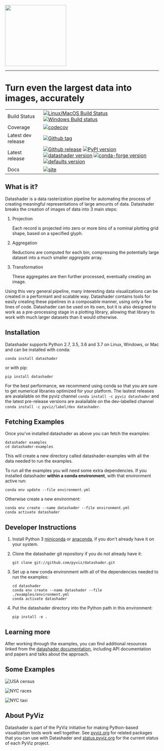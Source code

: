 <img src="https://github.com/pyviz/datashader/raw/master/doc/_static/logo_stacked.png" data-canonical-src="https://github.com/pyviz/datashader/raw/master/doc/_static/logo_stacked.png" width="200"/><br>

-----------------

# Turn even the largest data into images, accurately

|    |    |
| --- | --- |
| Build Status | [![Linux/MacOS Build Status](https://travis-ci.org/pyviz/datashader.svg?branch=master)](https://travis-ci.org/pyviz/datashader) [![Windows Build status](https://img.shields.io/appveyor/ci/pyviz/datashader/master.svg?logo=appveyor)](https://ci.appveyor.com/project/pyviz/datashader/branch/master) |
| Coverage | [![codecov](https://codecov.io/gh/pyviz/datashader/branch/master/graph/badge.svg)](https://codecov.io/gh/pyviz/datashader) |
| Latest dev release | [![Github tag](https://img.shields.io/github/tag/pyviz/datashader.svg?label=tag&colorB=11ccbb)](https://github.com/pyviz/datashader/tags) |
| Latest release | [![Github release](https://img.shields.io/github/release/pyviz/datashader.svg?label=tag&colorB=11ccbb)](https://github.com/pyviz/datashader/releases) [![PyPI version](https://img.shields.io/pypi/v/datashader.svg?colorB=cc77dd)](https://pypi.python.org/pypi/datashader) [![datashader version](https://img.shields.io/conda/v/pyviz/datashader.svg?colorB=4488ff&style=flat)](https://anaconda.org/pyviz/datashader) [![conda-forge version](https://img.shields.io/conda/v/conda-forge/datashader.svg?label=conda%7Cconda-forge&colorB=4488ff)](https://anaconda.org/conda-forge/datashader) [![defaults version](https://img.shields.io/conda/v/anaconda/datashader.svg?label=conda%7Cdefaults&style=flat&colorB=4488ff)](https://anaconda.org/anaconda/datashader) |
| Docs | [![site](https://img.shields.io/website-up-down-green-red/http/datashader.org.svg)](http://datashader.org) |


## What is it?

Datashader is a data rasterization pipeline for automating the process of
creating meaningful representations of large amounts of data. Datashader
breaks the creation of images of data into 3 main steps:

1. Projection

   Each record is projected into zero or more bins of a nominal plotting grid
   shape, based on a specified glyph.

2. Aggregation

   Reductions are computed for each bin, compressing the potentially large
   dataset into a much smaller *aggregate* array.

3. Transformation

   These aggregates are then further processed, eventually creating an image.

Using this very general pipeline, many interesting data visualizations can be
created in a performant and scalable way. Datashader contains tools for easily
creating these pipelines in a composable manner, using only a few lines of code.
Datashader can be used on its own, but it is also designed to work as
a pre-processing stage in a plotting library, allowing that library
to work with much larger datasets than it would otherwise.

## Installation

Datashader supports Python 2.7, 3.5, 3.6 and 3.7 on Linux, Windows, or
Mac and can be installed with conda:

    conda install datashader

or with pip:

    pip install datashader

For the best performance, we recommend using conda so that you are sure
to get numerical libraries optimized for your platform. The lastest
releases are avalailable on the pyviz channel `conda install -c pyviz
datashader` and the latest pre-release versions are avalailable on the
dev-labelled channel `conda install -c pyviz/label/dev datashader`.

## Fetching Examples

Once you've installed datashader as above you can fetch the examples:

    datashader examples
    cd datashader-examples

This will create a new directory called
<span class="title-ref">datashader-examples</span> with all the data
needed to run the examples.

To run all the examples you will need some extra dependencies. If you
installed datashader **within a conda environment**, with that
environment active run:

    conda env update --file environment.yml

Otherwise create a new environment:

    conda env create --name datashader --file environment.yml
    conda activate datashader

## Developer Instructions

1.  Install Python 3
    [miniconda](https://docs.conda.io/en/latest/miniconda.html) or
    [anaconda](https://www.anaconda.com/distribution/), if you don't
    already have it on your system.

2.  Clone the datashader git repository if you do not already have it:

        git clone git://github.com/pyviz/datashader.git

3.  Set up a new conda environment with all of the dependencies needed
    to run the examples:

        cd datashader
        conda env create --name datashader --file ./examples/environment.yml
        conda activate datashader

4.  Put the datashader directory into the Python path in this
    environment:

        pip install -e .

## Learning more

After working through the examples, you can find additional resources linked
from the [datashader documentation](http://datashader.org),
including API documentation and papers and talks about the approach.

## Some Examples

![USA census](examples/assets/images/usa_census.jpg)

![NYC races](examples/assets/images/nyc_races.jpg)

![NYC taxi](examples/assets/images/nyc_pickups_vs_dropoffs.jpg)


## About PyViz

Datashader is part of the PyViz initiative for making Python-based visualization tools work well together.
See [pyviz.org](http://pyviz.org) for related packages that you can use with Datashader and
[status.pyviz.org](http://status.pyviz.org) for the current status of each PyViz project.
